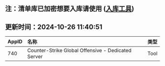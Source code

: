 ## 注：清单库已加密想要入库请使用 ([入库工具](https://github.com/BlankTMing/ManifestAutoUpdate/releases))

## 更新时间：2024-10-26 11:40:51
| AppID | 名称 | 类型  |
| :-------------------- | :----------------------------- | :----------- |
| 740 | Counter-Strike Global Offensive - Dedicated Server| Tool |
